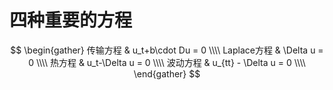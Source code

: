 # 四种重要的方程

$$
\begin{gather}
    传输方程    &   u_t+b\cdot Du = 0   \\\\
    Laplace方程    &   \Delta u = 0   \\\\
    热方程      &   u_t-\Delta u = 0   \\\\
    波动方程    &   u_{tt} - \Delta u = 0   \\\\
\end{gather}
$$